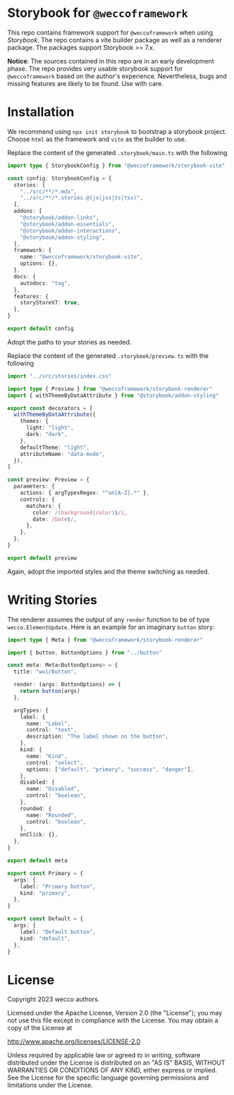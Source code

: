 # Storybook for `@weccoframework`

This repo contains framework support for `@weccoframework` when using _Storybook_. The repo contains
a vite builder package as well as a renderer package. The packages support Storybook >= 7.x. 

**Notice**: The sources contained in this repo are in an early development phase. The repo provides very
usable storybook support for `@weccoframework` based on the author's experience. Nevertheless, bugs and
missing features are likely to be found. Use with care.

# Installation

We recommend using `npx init storybook` to bootstrap a storybook project. Choose `html` as the framework
and `vite` as the builder to use. 

Replace the content of the generated `.storybook/main.ts` with the following

```typescript
import type { StorybookConfig } from "@weccoframework/storybook-vite"

const config: StorybookConfig = {
  stories: [
    "../src/**/*.mdx",
    "../src/**/*.stories.@(js|jsx|ts|tsx)",
  ],
  addons: [
    "@storybook/addon-links",
    "@storybook/addon-essentials",
    "@storybook/addon-interactions",
    "@storybook/addon-styling",
  ],
  framework: {
    name: "@weccoframework/storybook-vite",
    options: {},
  },
  docs: {
    autodocs: "tag",
  },
  features: {
    storyStoreV7: true,
  },
}

export default config
```

Adopt the paths to your stories as needed.

Replace the content of the generated `.storybook/preview.ts` with the following

```typescript
import "../src/stories/index.css"

import type { Preview } from "@weccoframework/storybook-renderer"
import { withThemeByDataAttribute } from "@storybook/addon-styling"

export const decorators = [
  withThemeByDataAttribute({
    themes: {
      light: "light",
      dark: "dark",
    },
    defaultTheme: "light",
    attributeName: "data-mode",
  }),
]

const preview: Preview = {
  parameters: {
    actions: { argTypesRegex: "^on[A-Z].*" },
    controls: {
      matchers: {
        color: /(background|color)$/i,
        date: /Date$/,
      },
    },
  },
}

export default preview
```

Again, adopt the imported styles and the theme switching as needed.

# Writing Stories

The renderer assumes the output of any `render` function to be of type `wecco.ElementUpdate`. Here is
an example for an imaginary `button` story:

```typescript
import type { Meta } from "@weccoframework/storybook-renderer"

import { button, ButtonOptions } from "../button"

const meta: Meta<ButtonOptions> = {
  title: "wui/Button",

  render: (args: ButtonOptions) => {
    return button(args)
  },

  argTypes: {
    label: {
      name: "Label",
      control: "text",
      description: "The label shown on the button",
    },
    kind: {
      name: "Kind",
      control: "select",
      options: ["default", "primary", "success", "danger"],
    },
    disabled: {
      name: "Disabled",
      control: "boolean",
    },
    rounded: {
      name: "Rounded",
      control: "boolean",
    },
    onClick: {},
  },
}

export default meta

export const Primary = {
  args: {
    label: "Primary button",
    kind: "primary",
  },
}

export const Default = {
  args: {
    label: "Default button",
    kind: "default",
  },
}
```

# License

Copyright 2023 wecco authors.

Licensed under the Apache License, Version 2.0 (the "License");
you may not use this file except in compliance with the License.
You may obtain a copy of the License at

http://www.apache.org/licenses/LICENSE-2.0

Unless required by applicable law or agreed to in writing, software
distributed under the License is distributed on an "AS IS" BASIS,
WITHOUT WARRANTIES OR CONDITIONS OF ANY KIND, either express or implied.
See the License for the specific language governing permissions and
limitations under the License.